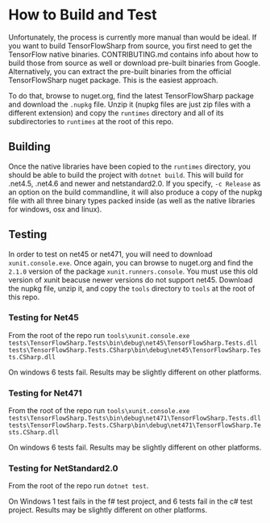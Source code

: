 # How to Build and Test

Unfortunately, the process is currently more manual than would be ideal.  If you want to build TensorFlowSharp
from source, you first need to get the TensorFlow native binaries.  CONTRIBUTING.md contains info about how to
build those from source as well or download pre-built binaries from Google.  Alternatively, you can extract the
pre-built binaries from the official TensorFlowSharp nuget package.  This is the easiest approach.  

To do that, browse to nuget.org, find the latest TensorFlowSharp package and download the `.nupkg` file.  Unzip
it (nupkg files are just zip files with a different extension) and copy the `runtimes` directory and all of its
subdirectories to `runtimes` at the root of this repo.

## Building

Once the native libraries have been copied to the `runtimes` directory, you should be able to build the project with
`dotnet build`.  This will build for .net4.5, .net4.6 and newer and netstandard2.0.  If you specify, `-c Release` as an
option on the build commandline, it will also produce a copy of the nupkg file with all three binary types packed inside
(as well as the native libraries for windows, osx and linux).

## Testing

In order to test on net45 or net471, you will need to download `xunit.console.exe`.  Once again, you can browse to
nuget.org and find the `2.1.0` version of the package `xunit.runners.console`.  You must use this old version of xunit
beacuse newer versions do not support net45.  Download the nupkg file, unzip it, and copy the `tools` directory to 
`tools` at the root of this repo.

### Testing for Net45

From the root of the repo run `tools\xunit.console.exe tests\TensorFlowSharp.Tests\bin\debug\net45\TensorFlowSharp.Tests.dll tests\TensorFlowSharp.Tests.CSharp\bin\debug\net45\TensorFlowSharp.Tests.CSharp.dll`

On windows 6 tests fail.  Results may be slightly different on other platforms.

### Testing for Net471

From the root of the repo run `tools\xunit.console.exe tests\TensorFlowSharp.Tests\bin\debug\net471\TensorFlowSharp.Tests.dll tests\TensorFlowSharp.Tests.CSharp\bin\debug\net471\TensorFlowSharp.Tests.CSharp.dll`

On windows 6 tests fail. Results may be slightly different on other platforms.

### Testing for NetStandard2.0

From the root of the repo run `dotnet test`.

On Windows 1 test fails in the f# test project, and 6 tests fail in the c# test project.  Results may be slightly
different on other platforms.